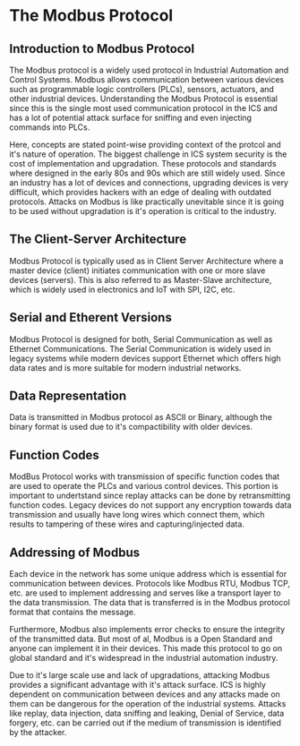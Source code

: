 # The Modbus Protocol 

## Introduction to Modbus Protocol 

The Modbus protocol is a widely used protocol in Industrial Automation and Control Systems. Modbus allows communication between various devices such as programmable logic controllers (PLCs), sensors, actuators, and other industrial devices. Understanding the Modbus Protocol is essential since this is the single most used communication protocol in the ICS and has a lot of potential attack surface for sniffing and even injecting commands into PLCs.

Here, concepts are stated point-wise providing context of the protcol and it's nature of operation. The biggest challenge in ICS system security is the cost of implementation and upgradation. These protocols and standards where designed in the early 80s and 90s which are still widely used. Since an industry has a lot of devices and connections, upgrading devices is very difficult, which provides hackers with an edge of dealing with outdated protocols. Attacks on Modbus is like practically unevitable since it is going to be used without upgradation is it's operation is critical to the industry. 

## The Client-Server Architecture

Modbus Protocol is typically used as in Client Server Architecture where a master device (client) initiates communication with one or more slave devices (servers). This is also referred to as Master-Slave architecture, which is widely used in electronics and IoT with SPI, I2C, etc. 

## Serial and Etherent Versions

Modbus Protocol is designed for both, Serial Communication as well as Ethernet Communications. The Serial Communication is widely used in legacy systems while modern devices support Ethernet which offers high data rates and is more suitable for modern industrial networks. 

## Data Representation 

Data is transmitted in Modbus protocol as ASCII or Binary, although the binary format is used due to it's compactibility with older devices. 

## Function Codes 

 ModBus Protocol works with transmission of specific function codes that are used to operate the PLCs and various control devices. This portion is important to undertstand since replay attacks can be done by retransmitting function codes. Legacy devices do not support any encryption towards data transmission and usually have long wires which connect them, which results to tampering of these wires and capturing/injected data. 

 ## Addressing of Modbus 

Each device in the network has some unique address which is essential for communication between devices. Protocols like Modbus RTU, Modbus TCP, etc. are used to implement addressing and serves like a transport layer to the data transmission. The data that is transferred is in the Modbus protocol format that contains the message.

Furthermore, Modbus also implements error checks to ensure the integrity of the transmitted data. But most of al, Modbus is a Open Standard and anyone can implement it in their devices. This made this protocol to go on global standard and it's widespread in the industrial automation industry. 

Due to it's large scale use and lack of upgradations, attacking Modbus provides a significant advantage with it's attack surface. ICS is highly dependent on communication between devices and any attacks made on them can be dangerous for the operation of the industrial systems. Attacks like replay, data injection, data sniffing and leaking, Denial of Service, data forgery, etc. can be carried out if the medium of transmission is identified by the attacker. 





